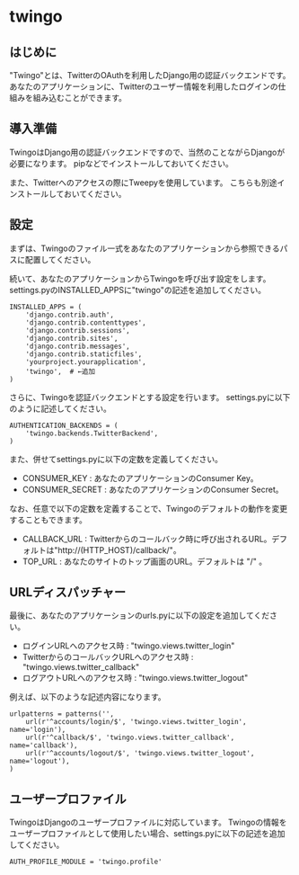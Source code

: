# twingo

## はじめに

"Twingo"とは、TwitterのOAuthを利用したDjango用の認証バックエンドです。
あなたのアプリケーションに、Twitterのユーザー情報を利用したログインの仕組みを組み込むことができます。

## 導入準備

TwingoはDjango用の認証バックエンドですので、当然のことながらDjangoが必要になります。
pipなどでインストールしておいてください。

また、Twitterへのアクセスの際にTweepyを使用しています。
こちらも別途インストールしておいてください。

## 設定

まずは、Twingoのファイル一式をあなたのアプリケーションから参照できるパスに配置してください。

続いて、あなたのアプリケーションからTwingoを呼び出す設定をします。
settings.pyのINSTALLED_APPSに"twingo"の記述を追加してください。

```
INSTALLED_APPS = (
    'django.contrib.auth',
    'django.contrib.contenttypes',
    'django.contrib.sessions',
    'django.contrib.sites',
    'django.contrib.messages',
    'django.contrib.staticfiles',
    'yourproject.yourapplication',
    'twingo',  # ←追加
)
```

さらに、Twingoを認証バックエンドとする設定を行います。
settings.pyに以下のように記述してください。

```
AUTHENTICATION_BACKENDS = (
    'twingo.backends.TwitterBackend',
)
```

また、併せてsettings.pyに以下の定数を定義してください。

* CONSUMER_KEY : あなたのアプリケーションのConsumer Key。
* CONSUMER_SECRET : あなたのアプリケーションのConsumer Secret。

なお、任意で以下の定数を定義することで、Twingoのデフォルトの動作を変更することもできます。

* CALLBACK_URL : Twitterからのコールバック時に呼び出されるURL。デフォルトは"http://(HTTP_HOST)/callback/"。
* TOP_URL : あなたのサイトのトップ画面のURL。デフォルトは "/" 。

## URLディスパッチャー

最後に、あなたのアプリケーションのurls.pyに以下の設定を追加してください。

* ログインURLへのアクセス時 : "twingo.views.twitter_login"
* TwitterからのコールバックURLへのアクセス時 : "twingo.views.twitter_callback"
* ログアウトURLへのアクセス時 : "twingo.views.twitter_logout"

例えば、以下のような記述内容になります。

```
urlpatterns = patterns('',
    url(r'^accounts/login/$', 'twingo.views.twitter_login', name='login'),
    url(r'^callback/$', 'twingo.views.twitter_callback', name='callback'),
    url(r'^accounts/logout/$', 'twingo.views.twitter_logout', name='logout'),
)
```

## ユーザープロファイル

TwingoはDjangoのユーザープロファイルに対応しています。
Twingoの情報をユーザープロファイルとして使用したい場合、settings.pyに以下の記述を追加してください。

```
AUTH_PROFILE_MODULE = 'twingo.profile'
```

